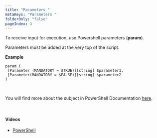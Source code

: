 ```yaml
---
title: "Parameters "
metaKeys: "Parameters "
folderOnly: "false"
pageIndex: 3
---
```


To receive input for execution, use Powershell parameters (**param**).

Parameters must be added at the very top of the script.
<br/>

**Example**

```
param (
 [Parameter (MANDATORY = $TRUE)][string] $parameter1,
 [Parameter(MANDATORY = $FALSE)][string] $parameter2
)
```
<br/>

You will find more about the subject in PowerShell Documentation [here](https://docs.microsoft.com/en-us/powershell/).


<br/>

#### Videos

- [PowerShell](../../videos/powershell.md)